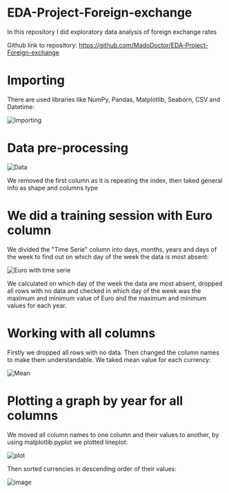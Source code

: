 # EDA-Project-Foreign-exchange
In this repository I did exploratory data analysis of foreign exchange rates

Github link to repository: https://github.com/MadoDoctor/EDA-Project-Foreign-exchange

# Importing

There are used libraries like NumPy, Pandas, Matplotlib, Seaborn, CSV and Datetime:

![Importing](https://user-images.githubusercontent.com/74544370/115556080-112e2200-a2d2-11eb-9909-4315587655f9.png)

# Data pre-processing

![Data](https://user-images.githubusercontent.com/74544370/115555954-ec39af00-a2d1-11eb-87ca-8aa5d4a8c5db.png)

We removed the first column as it is repeating the index, then taked general info as shape and columns type

# We did a training session with Euro column

We divided the "Time Serie" column into days, months, years and days of the week to find out on which day of the week the data is most absent:

![Euro with time serie](https://user-images.githubusercontent.com/74544370/115555909-e04ded00-a2d1-11eb-863f-19c385823e63.png)

We calculated on which day of the week the data are most absent, dropped all rows with no data and checked in which day of the week was the maximum and minimum value of Euro and the maximum and minimum values for each year.

# Working with all columns

Firstly we dropped all rows with no data. Then changed the column names to make them understandable. We taked mean value for each currency:

![Mean](https://user-images.githubusercontent.com/74544370/115555804-c3191e80-a2d1-11eb-8096-9f76fe3adbc3.png)

# Plotting a graph by year for all columns

We moved all column names to one column and their values to another, by using matplotlib.pyplot we plotted lineplot:

![plot](https://user-images.githubusercontent.com/74544370/115556831-e8f2f300-a2d2-11eb-8440-91680d176fcc.png)

Then sorted currencies in descending order of their values:

![image](https://user-images.githubusercontent.com/74544370/115557098-30797f00-a2d3-11eb-8583-aaec35559c0a.png)

